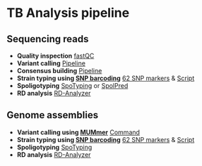 TB Analysis pipeline
===

Sequencing reads
---
* **Quality inspection** [fastQC](http://www.bioinformatics.babraham.ac.uk/projects/fastqc/)
* **Variant calling** [Pipeline](https://github.com/xiaeryu/TB_pipeline/blob/master/VariantCalling.sh)
* **Consensus building** [Pipeline](https://github.com/xiaeryu/TB_pipeline/blob/master/VariantCalling.sh)
* **Strain typing using [SNP barcoding](http://www.nature.com/articles/ncomms5812)** [62 SNP markers](https://github.com/xiaeryu/TB_pipeline/blob/master/Scheme_62) & [Script](https://github.com/xiaeryu/TB_pipeline/blob/master/Barcoding.py)
* **Spoligotyping** [SpoTyping](https://github.com/xiaeryu/SpoTyping/releases/) or [SpolPred](http://pathogenseq.lshtm.ac.uk/spolpred)
* **RD analysis** [RD-Analyzer](https://github.com/xiaeryu/RD-Analyzer)

Genome assemblies
---
* **Variant calling using [MUMmer](http://mummer.sourceforge.net/)** [Command](https://github.com/xiaeryu/TB_pipeline/blob/master/VariantCalling_assembly.sh)
* **Strain typing using [SNP barcoding](http://www.nature.com/articles/ncomms5812)** [62 SNP markers](https://github.com/xiaeryu/TB_pipeline/blob/master/Scheme_62) & [Script](https://github.com/xiaeryu/TB_pipeline/blob/master/Barcoding_assembly.py)
* **Spoligotyping** [SpoTyping](https://github.com/xiaeryu/SpoTyping/releases/)
* **RD analysis** [RD-Analyzer](https://github.com/xiaeryu/RD-Analyzer)
